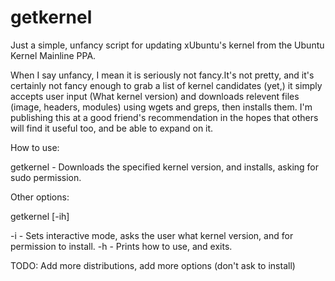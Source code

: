 # getkernel
Just a simple, unfancy script for updating xUbuntu's kernel from the Ubuntu Kernel Mainline PPA.

When I say unfancy, I mean it is seriously not fancy.It's not pretty, and it's certainly not fancy enough to grab a list of kernel candidates (yet,) it simply accepts user input (What kernel version) and downloads relevent files (image, headers, modules) using wgets and greps, then installs them. I'm publishing this at a good friend's recommendation in the hopes that others will find it useful too, and be able to expand on it.

How to use:

getkernel <kernel version> - Downloads the specified kernel version, and installs, asking for sudo permission.

Other options:

getkernel [-ih]

-i - Sets interactive mode, asks the user what kernel version, and for permission to install.
-h - Prints how to use, and exits.


TODO: Add more distributions, add more options (don't ask to install) 

